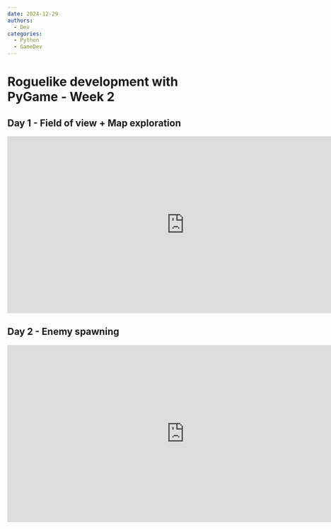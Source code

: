 ```yaml
---
date: 2024-12-29
authors:
  - Dev
categories:
  - Python
  - GameDev
---
```


# Roguelike development with PyGame - Week 2

## Day 1 - Field of view + Map exploration

<iframe width="800" height="400" src="https://www.youtube.com/embed/toN_dXkrjzE?si=ZLbpL09j48VnTvhw" title="YouTube video player" frameborder="0" allow="accelerometer; autoplay; clipboard-write; encrypted-media; gyroscope; picture-in-picture; web-share" referrerpolicy="strict-origin-when-cross-origin" allowfullscreen></iframe>

<!-- more -->


## Day 2 - Enemy spawning

<iframe width="800" height="400" src="https://www.youtube.com/embed/3gQ3pWrRFd8?si=4XAkfyTReRrJJG1o" title="YouTube video player" frameborder="0" allow="accelerometer; autoplay; clipboard-write; encrypted-media; gyroscope; picture-in-picture; web-share" referrerpolicy="strict-origin-when-cross-origin" allowfullscreen></iframe>

